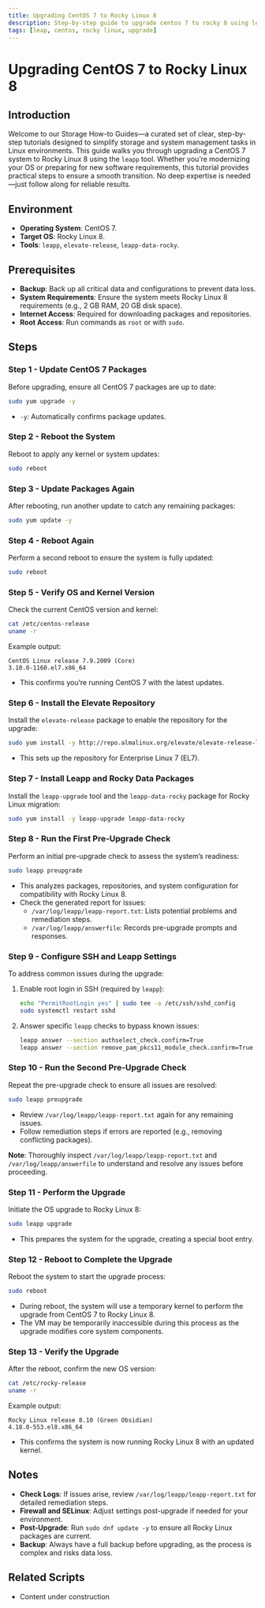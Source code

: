 ```yaml
---
title: Upgrading CentOS 7 to Rocky Linux 8
description: Step-by-step guide to upgrade centos 7 to rocky 8 using leap-upgrade.
tags: [leap, centos, rocky linux, upgrade]
---
```


# Upgrading CentOS 7 to Rocky Linux 8

## Introduction
Welcome to our Storage How-to Guides—a curated set of clear, step-by-step tutorials designed to simplify storage and system management tasks in Linux environments. This guide walks you through upgrading a CentOS 7 system to Rocky Linux 8 using the `leapp` tool. Whether you’re modernizing your OS or preparing for new software requirements, this tutorial provides practical steps to ensure a smooth transition. No deep expertise is needed—just follow along for reliable results.

## Environment
- **Operating System**: CentOS 7.
- **Target OS**: Rocky Linux 8.
- **Tools**: `leapp`, `elevate-release`, `leapp-data-rocky`.

## Prerequisites
- **Backup**: Back up all critical data and configurations to prevent data loss.
- **System Requirements**: Ensure the system meets Rocky Linux 8 requirements (e.g., 2 GB RAM, 20 GB disk space).
- **Internet Access**: Required for downloading packages and repositories.
- **Root Access**: Run commands as `root` or with `sudo`.

## Steps

### Step 1 - Update CentOS 7 Packages
Before upgrading, ensure all CentOS 7 packages are up to date:
```bash
sudo yum upgrade -y
```
- `-y`: Automatically confirms package updates.

### Step 2 - Reboot the System
Reboot to apply any kernel or system updates:
```bash
sudo reboot
```

### Step 3 - Update Packages Again
After rebooting, run another update to catch any remaining packages:
```bash
sudo yum update -y
```

### Step 4 - Reboot Again
Perform a second reboot to ensure the system is fully updated:
```bash
sudo reboot
```

### Step 5 - Verify OS and Kernel Version
Check the current CentOS version and kernel:
```bash
cat /etc/centos-release
uname -r
```
Example output:
```
CentOS Linux release 7.9.2009 (Core)
3.10.0-1160.el7.x86_64
```
- This confirms you’re running CentOS 7 with the latest updates.

### Step 6 - Install the Elevate Repository
Install the `elevate-release` package to enable the repository for the upgrade:
```bash
sudo yum install -y http://repo.almalinux.org/elevate/elevate-release-latest-el$(rpm --eval %rhel).noarch.rpm
```
- This sets up the repository for Enterprise Linux 7 (EL7).

### Step 7 - Install Leapp and Rocky Data Packages
Install the `leapp-upgrade` tool and the `leapp-data-rocky` package for Rocky Linux migration:
```bash
sudo yum install -y leapp-upgrade leapp-data-rocky
```

### Step 8 - Run the First Pre-Upgrade Check
Perform an initial pre-upgrade check to assess the system’s readiness:
```bash
sudo leapp preupgrade
```
- This analyzes packages, repositories, and system configuration for compatibility with Rocky Linux 8.
- Check the generated report for issues:
  - `/var/log/leapp/leapp-report.txt`: Lists potential problems and remediation steps.
  - `/var/log/leapp/answerfile`: Records pre-upgrade prompts and responses.

### Step 9 - Configure SSH and Leapp Settings
To address common issues during the upgrade:
1. Enable root login in SSH (required by `leapp`):
   ```bash
   echo "PermitRootLogin yes" | sudo tee -a /etc/ssh/sshd_config
   sudo systemctl restart sshd
   ```
2. Answer specific `leapp` checks to bypass known issues:
   ```bash
   leapp answer --section authselect_check.confirm=True
   leapp answer --section remove_pam_pkcs11_module_check.confirm=True
   ```

### Step 10 - Run the Second Pre-Upgrade Check
Repeat the pre-upgrade check to ensure all issues are resolved:
```bash
sudo leapp preupgrade
```
- Review `/var/log/leapp/leapp-report.txt` again for any remaining issues.
- Follow remediation steps if errors are reported (e.g., removing conflicting packages).

**Note**: Thoroughly inspect `/var/log/leapp/leapp-report.txt` and `/var/log/leapp/answerfile` to understand and resolve any issues before proceeding.

### Step 11 - Perform the Upgrade
Initiate the OS upgrade to Rocky Linux 8:
```bash
sudo leapp upgrade
```
- This prepares the system for the upgrade, creating a special boot entry.

### Step 12 - Reboot to Complete the Upgrade
Reboot the system to start the upgrade process:
```bash
sudo reboot
```
- During reboot, the system will use a temporary kernel to perform the upgrade from CentOS 7 to Rocky Linux 8.
- The VM may be temporarily inaccessible during this process as the upgrade modifies core system components.

### Step 13 - Verify the Upgrade
After the reboot, confirm the new OS version:
```bash
cat /etc/rocky-release
uname -r
```
Example output:
```
Rocky Linux release 8.10 (Green Obsidian)
4.18.0-553.el8.x86_64
```
- This confirms the system is now running Rocky Linux 8 with an updated kernel.

## Notes
- **Check Logs**: If issues arise, review `/var/log/leapp/leapp-report.txt` for detailed remediation steps.
- **Firewall and SELinux**: Adjust settings post-upgrade if needed for your environment.
- **Post-Upgrade**: Run `sudo dnf update -y` to ensure all Rocky Linux packages are current.
- **Backup**: Always have a full backup before upgrading, as the process is complex and risks data loss.

## Related Scripts
* Content under construction